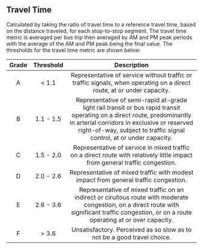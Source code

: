 ## Travel Time

Calculated by taking the ratio of travel time to a reference travel time, based on the distance traveled, for each stop-to-stop segment. The travel time metric is averaged per bus trip then averaged by AM and PM peak periods with the average of the AM and PM peak being the final value. The thresholds for the travel time metric are shown below:

| Grade | Threshold | Description |
| :---: | :-------: | :---------: |
| A	| < 1.1	    | Representative of service without traffic or traffic signals, when operating on a direct route, at or under capacity. |
| B	| 1.1 - 1.5 | Representative of semi-rapid at-grade light rail transit or bus rapid transit operating on a direct route, predominantly in arterial corridors in exclusive or reserved right-of-way, subject to traffic signal control, at or under capacity. |
| C 	| 1.5 - 2.0 | Representative of service in mixed traffic on a direct route with relatively little impact from general traffic congestion. |
| D 	| 2.0 - 2.6 | Representative of mixed traffic with modest impact from general traffic congestion. |
| E	| 2.6 - 3.6 | Representative of mixed traffic on an indirect or ciruitous route with moderate congestion, on a direct route with significant traffic congestion, or on a route operating at or over capacity. |
| F 	| > 3.6     | Unsatisfactory. Perceived as so slow as to not be a good travel choice. |

